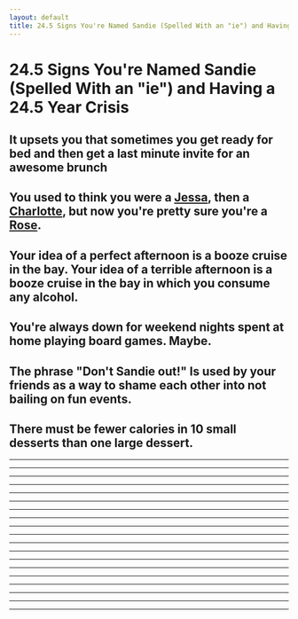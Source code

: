 ```yaml
---
layout: default
title: 24.5 Signs You're Named Sandie (Spelled With an "ie") and Having a 24.5 Year Crisis
---
```


24.5 Signs You're Named Sandie (Spelled With an "ie") and Having a 24.5 Year Crisis
====

<!-- 1 -->
It upsets you that sometimes you get ready for bed and then get a last minute invite for an awesome brunch
----

<!-- 2 -->
You used to think you were a [Jessa](http://girls.wikia.com/wiki/Jessa_Johansson), then a [Charlotte](http://en.wikipedia.org/wiki/Charlotte_York), but now you're pretty sure you're a [Rose](http://en.wikipedia.org/wiki/Rose_Nylund).
----

<!-- 3 -->
Your idea of a perfect afternoon is a booze cruise in the bay. Your idea of a terrible afternoon is a booze cruise in the bay in which you consume any alcohol.
----

<!-- 4 -->
You're always down for weekend nights spent at home playing board games. Maybe.
----

<!-- 5 -->
The phrase "Don't Sandie out!" Is used by your friends as a way to shame each other into not bailing on fun events.
----

<!-- 6 -->
There must be fewer calories in 10 small desserts than one large dessert.
----

<!-- 7 -->
----

<!-- 8 -->
----

<!-- 9 -->
----

<!-- 10 -->
----

<!-- 11-->
----

<!-- 12 -->
----

<!-- 13 -->
----

<!-- 14 -->
----

<!-- 15 -->
----

<!-- 16 -->
----

<!-- 17 -->
----

<!-- 18 -->
----

<!-- 19 -->
----

<!-- 20 -->
----

<!-- 21 -->
----

<!-- 22 -->
----

<!-- 23 -->
----

<!-- 24 -->
----

<!-- 24.5 -->
----

